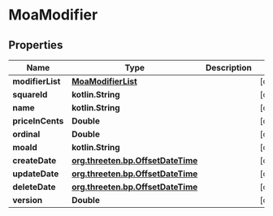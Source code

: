 
# MoaModifier

## Properties
Name | Type | Description | Notes
------------ | ------------- | ------------- | -------------
**modifierList** | [**MoaModifierList**](MoaModifierList.md) |  |  [optional]
**squareId** | **kotlin.String** |  |  [optional]
**name** | **kotlin.String** |  |  [optional]
**priceInCents** | **Double** |  |  [optional]
**ordinal** | **Double** |  |  [optional]
**moaId** | **kotlin.String** |  |  [optional]
**createDate** | [**org.threeten.bp.OffsetDateTime**](org.threeten.bp.OffsetDateTime.md) |  |  [optional]
**updateDate** | [**org.threeten.bp.OffsetDateTime**](org.threeten.bp.OffsetDateTime.md) |  |  [optional]
**deleteDate** | [**org.threeten.bp.OffsetDateTime**](org.threeten.bp.OffsetDateTime.md) |  |  [optional]
**version** | **Double** |  |  [optional]



